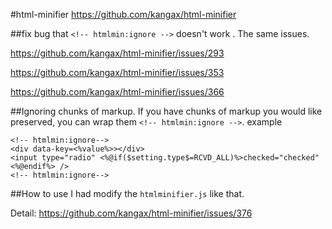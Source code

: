 #html-minifier
https://github.com/kangax/html-minifier

##fix bug that `<!-- htmlmin:ignore -->` doesn't work .
The same issues.

https://github.com/kangax/html-minifier/issues/293

https://github.com/kangax/html-minifier/issues/353

https://github.com/kangax/html-minifier/issues/366


##Ignoring chunks of markup.
If you have chunks of markup you would like preserved, you can wrap them `<!-- htmlmin:ignore -->`.
example
```
<!-- htmlmin:ignore-->
<div data-key=<%value%>></div>
<input type="radio" <%@if($setting.type$=RCVD_ALL)%>checked="checked"<%@endif%> />
<!-- htmlmin:ignore-->
```
##How to use
I had modify the `htmlminifier.js` like that.

Detail: https://github.com/kangax/html-minifier/issues/376

